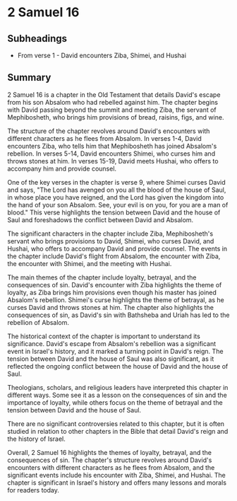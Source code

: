 # 2 Samuel 16

## Subheadings

* From verse 1 - David encounters Ziba, Shimei, and Hushai

## Summary

2 Samuel 16 is a chapter in the Old Testament that details David's escape from his son Absalom who had rebelled against him. The chapter begins with David passing beyond the summit and meeting Ziba, the servant of Mephibosheth, who brings him provisions of bread, raisins, figs, and wine. 

The structure of the chapter revolves around David's encounters with different characters as he flees from Absalom. In verses 1-4, David encounters Ziba, who tells him that Mephibosheth has joined Absalom's rebellion. In verses 5-14, David encounters Shimei, who curses him and throws stones at him. In verses 15-19, David meets Hushai, who offers to accompany him and provide counsel. 

One of the key verses in the chapter is verse 9, where Shimei curses David and says, "The Lord has avenged on you all the blood of the house of Saul, in whose place you have reigned, and the Lord has given the kingdom into the hand of your son Absalom. See, your evil is on you, for you are a man of blood." This verse highlights the tension between David and the house of Saul and foreshadows the conflict between David and Absalom. 

The significant characters in the chapter include Ziba, Mephibosheth's servant who brings provisions to David, Shimei, who curses David, and Hushai, who offers to accompany David and provide counsel. The events in the chapter include David's flight from Absalom, the encounter with Ziba, the encounter with Shimei, and the meeting with Hushai. 

The main themes of the chapter include loyalty, betrayal, and the consequences of sin. David's encounter with Ziba highlights the theme of loyalty, as Ziba brings him provisions even though his master has joined Absalom's rebellion. Shimei's curse highlights the theme of betrayal, as he curses David and throws stones at him. The chapter also highlights the consequences of sin, as David's sin with Bathsheba and Uriah has led to the rebellion of Absalom. 

The historical context of the chapter is important to understand its significance. David's escape from Absalom's rebellion was a significant event in Israel's history, and it marked a turning point in David's reign. The tension between David and the house of Saul was also significant, as it reflected the ongoing conflict between the house of David and the house of Saul. 

Theologians, scholars, and religious leaders have interpreted this chapter in different ways. Some see it as a lesson on the consequences of sin and the importance of loyalty, while others focus on the theme of betrayal and the tension between David and the house of Saul. 

There are no significant controversies related to this chapter, but it is often studied in relation to other chapters in the Bible that detail David's reign and the history of Israel. 

Overall, 2 Samuel 16 highlights the themes of loyalty, betrayal, and the consequences of sin. The chapter's structure revolves around David's encounters with different characters as he flees from Absalom, and the significant events include his encounter with Ziba, Shimei, and Hushai. The chapter is significant in Israel's history and offers many lessons and morals for readers today.